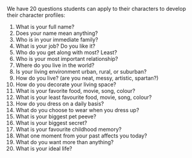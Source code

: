 We have 20 questions students can apply to their characters to develop their character profiles:
1. What is your full name?
2. Does your name mean anything?
3. Who is in your immediate family?
4. What is your job? Do you like it?
5. Who do you get along with most? Least?
6. Who is your most important relationship?
7. Where do you live in the world?
8. Is your living environment urban, rural, or suburban?
9. How do you live? (are you neat, messy, artistic, spartan?)
10. How do you decorate your living space?
11. What is your favorite food, movie, song, colour?
12. What is your least favourite food, movie, song, colour?
13. How do you dress on a daily basis?
14. What do you choose to wear when you dress up?
15. What is your biggest pet peeve?
16. What is your biggest secret?
17. What is your favourite childhood memory?
18. What one moment from your past affects you today?
19. What do you want more than anything?
20. What is your ideal life?